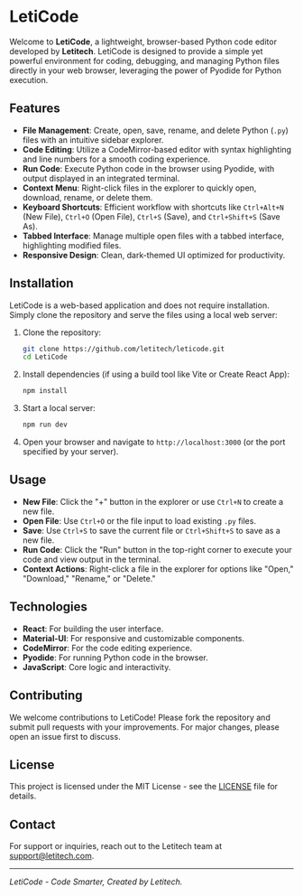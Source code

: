 # LetiCode

Welcome to **LetiCode**, a lightweight, browser-based Python code editor developed by **Letitech**. LetiCode is designed to provide a simple yet powerful environment for coding, debugging, and managing Python files directly in your web browser, leveraging the power of Pyodide for Python execution.

## Features

- **File Management**: Create, open, save, rename, and delete Python (`.py`) files with an intuitive sidebar explorer.
- **Code Editing**: Utilize a CodeMirror-based editor with syntax highlighting and line numbers for a smooth coding experience.
- **Run Code**: Execute Python code in the browser using Pyodide, with output displayed in an integrated terminal.
- **Context Menu**: Right-click files in the explorer to quickly open, download, rename, or delete them.
- **Keyboard Shortcuts**: Efficient workflow with shortcuts like `Ctrl+Alt+N` (New File), `Ctrl+O` (Open File), `Ctrl+S` (Save), and `Ctrl+Shift+S` (Save As).
- **Tabbed Interface**: Manage multiple open files with a tabbed interface, highlighting modified files.
- **Responsive Design**: Clean, dark-themed UI optimized for productivity.

## Installation

LetiCode is a web-based application and does not require installation. Simply clone the repository and serve the files using a local web server:

1. Clone the repository:
   ```bash
   git clone https://github.com/letitech/leticode.git
   cd LetiCode
   ```

2. Install dependencies (if using a build tool like Vite or Create React App):
   ```bash
   npm install
   ```

3. Start a local server:
   ```bash
   npm run dev
   ```

4. Open your browser and navigate to `http://localhost:3000` (or the port specified by your server).

## Usage

- **New File**: Click the "+" button in the explorer or use `Ctrl+N` to create a new file.
- **Open File**: Use `Ctrl+O` or the file input to load existing `.py` files.
- **Save**: Use `Ctrl+S` to save the current file or `Ctrl+Shift+S` to save as a new file.
- **Run Code**: Click the "Run" button in the top-right corner to execute your code and view output in the terminal.
- **Context Actions**: Right-click a file in the explorer for options like "Open," "Download," "Rename," or "Delete."

## Technologies

- **React**: For building the user interface.
- **Material-UI**: For responsive and customizable components.
- **CodeMirror**: For the code editing experience.
- **Pyodide**: For running Python code in the browser.
- **JavaScript**: Core logic and interactivity.

## Contributing

We welcome contributions to LetiCode! Please fork the repository and submit pull requests with your improvements. For major changes, please open an issue first to discuss.

## License

This project is licensed under the MIT License - see the [LICENSE](LICENSE) file for details.

## Contact

For support or inquiries, reach out to the Letitech team at [support@letitech.com](mailto:support@letitech.com).

---

*LetiCode - Code Smarter, Created by Letitech.*